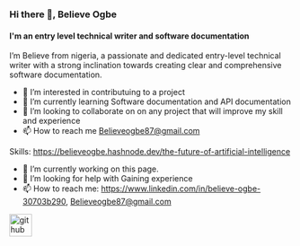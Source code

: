 ### Hi there 👋, Believe Ogbe
#### I'm an entry level technical writer and software documentation
I’m Believe from nigeria, a passionate and dedicated entry-level technical writer with a strong inclination towards creating clear and comprehensive software documentation. 
- 👀 I’m interested in contributuing to a project
- 🌱 I’m currently learning Software documentation and API documentation
- 💞️ I’m looking to collaborate on on any project that will improve my skill and experience
- 📫 How to reach me Believeogbe87@gmail.com

Skills: https://believeogbe.hashnode.dev/the-future-of-artificial-intelligence

- 🔭 I’m currently working on this page.
- 🤔 I’m looking for help with Gaining experience 
- 📫 How to reach me: https://www.linkedin.com/in/believe-ogbe-30703b290, Believeogbe87@gmail.com 


[<img src='https://cdn.jsdelivr.net/npm/simple-icons@3.0.1/icons/github.svg' alt='github' height='40'>](https://github.com/Believet2)  

